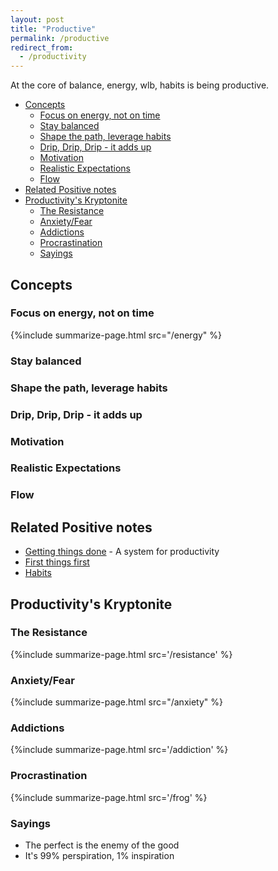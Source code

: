 ```yaml
---
layout: post
title: "Productive"
permalink: /productive
redirect_from:
  - /productivity
---
```


At the core of balance, energy, wlb, habits is being productive.

<!-- prettier-ignore-start -->
<!-- vim-markdown-toc GFM -->

- [Concepts](#concepts)
    - [Focus on energy, not on time](#focus-on-energy-not-on-time)
    - [Stay balanced](#stay-balanced)
    - [Shape the path, leverage habits](#shape-the-path-leverage-habits)
    - [Drip, Drip, Drip - it adds up](#drip-drip-drip---it-adds-up)
    - [Motivation](#motivation)
    - [Realistic Expectations](#realistic-expectations)
    - [Flow](#flow)
- [Related Positive notes](#related-positive-notes)
- [Productivity's Kryptonite](#productivitys-kryptonite)
    - [The Resistance](#the-resistance)
    - [Anxiety/Fear](#anxietyfear)
    - [Addictions](#addictions)
    - [Procrastination](#procrastination)
    - [Sayings](#sayings)

<!-- vim-markdown-toc -->
<!-- prettier-ignore-end -->

## Concepts

### Focus on energy, not on time

{%include summarize-page.html src="/energy" %}

### Stay balanced

### Shape the path, leverage habits

### Drip, Drip, Drip - it adds up

### Motivation

### Realistic Expectations

### Flow

## Related Positive notes

- [Getting things done](/gty) - A system for productivity
- [First things first](/7h-c2)
- [Habits](/habits)

## Productivity's Kryptonite

### The Resistance

{%include summarize-page.html src='/resistance' %}

### Anxiety/Fear

{%include summarize-page.html src="/anxiety" %}

### Addictions

{%include summarize-page.html src='/addiction' %}

### Procrastination

{%include summarize-page.html src='/frog' %}

### Sayings

- The perfect is the enemy of the good
- It's 99% perspiration, 1% inspiration
